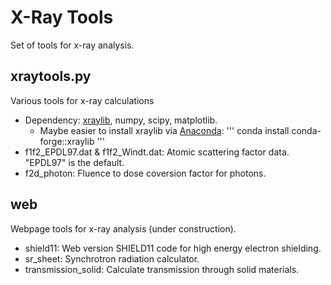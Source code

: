 # X-Ray Tools
Set of tools for x-ray analysis.

## xraytools.py
Various tools for x-ray calculations
* Dependency: [xraylib](https://github.com/tschoonj/xraylib), numpy, scipy, matplotlib.
    * Maybe easier to install xraylib via [Anaconda](https://anaconda.org/conda-forge/xraylib):
      '''
      conda install conda-forge::xraylib
      '''
* f1f2_EPDL97.dat & f1f2_Windt.dat: Atomic scattering factor data. "EPDL97" is the default.
* f2d_photon: Fluence to dose coversion factor for photons.

## web
Webpage tools for x-ray analysis (under construction).
* shield11: Web version SHIELD11 code for high energy electron shielding.
* sr_sheet: Synchrotron radiation calculator.
* transmission_solid: Calculate transmission through solid materials.
